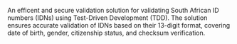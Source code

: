 An efficent and secure validation solution for validating South African ID numbers (IDNs) using Test-Driven Development (TDD). The solution ensures accurate validation of IDNs based on their 13-digit format, covering date of birth, gender, citizenship status, and checksum verification.
